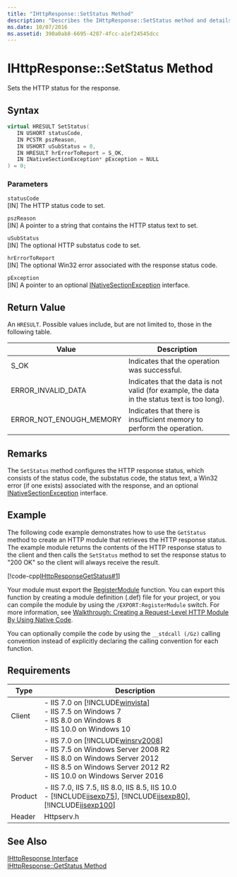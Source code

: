 ```yaml
---
title: "IHttpResponse::SetStatus Method"
description: "Describes the IHttpResponse::SetStatus method and details its parameters, return value, remarks, code example, and requirements."
ms.date: 10/07/2016
ms.assetid: 390a0ab8-6695-4287-4fcc-a1ef24545dcc
---
```

# IHttpResponse::SetStatus Method
Sets the HTTP status for the response.  
  
## Syntax  
  
```cpp  
virtual HRESULT SetStatus(  
   IN USHORT statusCode,  
   IN PCSTR pszReason,  
   IN USHORT uSubStatus = 0,  
   IN HRESULT hrErrorToReport = S_OK,  
   IN INativeSectionException* pException = NULL  
) = 0;  
```  
  
### Parameters  
 `statusCode`  
 [IN] The HTTP status code to set.  
  
 `pszReason`  
 [IN] A pointer to a string that contains the HTTP status text to set.  
  
 `uSubStatus`  
 [IN] The optional HTTP substatus code to set.  
  
 `hrErrorToReport`  
 [IN] The optional Win32 error associated with the response status code.  
  
 `pException`  
 [IN] A pointer to an optional [INativeSectionException](https://msdn.microsoft.com/89e76f37-6196-566b-c07a-f756855d097c) interface.  
  
## Return Value  
 An `HRESULT`. Possible values include, but are not limited to, those in the following table.  
  
|Value|Description|  
|-----------|-----------------|  
|S_OK|Indicates that the operation was successful.|  
|ERROR_INVALID_DATA|Indicates that the data is not valid (for example, the data in the status text is too long).|  
|ERROR_NOT_ENOUGH_MEMORY|Indicates that there is insufficient memory to perform the operation.|  
  
## Remarks  
 The `SetStatus` method configures the HTTP response status, which consists of the status code, the substatus code, the status text, a Win32 error (if one exists) associated with the response, and an optional [INativeSectionException](https://msdn.microsoft.com/89e76f37-6196-566b-c07a-f756855d097c) interface.  
  
## Example  
 The following code example demonstrates how to use the `GetStatus` method to create an HTTP module that retrieves the HTTP response status. The example module returns the contents of the HTTP response status to the client and then calls the `SetStatus` method to set the response status to "200 OK" so the client will always receive the result.  
  
 [!code-cpp[IHttpResponseGetStatus#1](../../../samples/snippets/cpp/VS_Snippets_IIS/IIS7/IHttpResponseGetStatus/cpp/IHttpResponseGetStatus.cpp#1)]  
  
 Your module must export the [RegisterModule](../../web-development-reference/native-code-api-reference/pfn-registermodule-function.md) function. You can export this function by creating a module definition (.def) file for your project, or you can compile the module by using the `/EXPORT:RegisterModule` switch. For more information, see [Walkthrough: Creating a Request-Level HTTP Module By Using Native Code](../../web-development-reference/native-code-development-overview/walkthrough-creating-a-request-level-http-module-by-using-native-code.md).  
  
 You can optionally compile the code by using the `__stdcall (/Gz)` calling convention instead of explicitly declaring the calling convention for each function.  
  
## Requirements  
  
|Type|Description|  
|----------|-----------------|  
|Client|-   IIS 7.0 on [!INCLUDE[winvista](../../wmi-provider/includes/winvista-md.md)]<br />-   IIS 7.5 on Windows 7<br />-   IIS 8.0 on Windows 8<br />-   IIS 10.0 on Windows 10|  
|Server|-   IIS 7.0 on [!INCLUDE[winsrv2008](../../wmi-provider/includes/winsrv2008-md.md)]<br />-   IIS 7.5 on Windows Server 2008 R2<br />-   IIS 8.0 on Windows Server 2012<br />-   IIS 8.5 on Windows Server 2012 R2<br />-   IIS 10.0 on Windows Server 2016|  
|Product|-   IIS 7.0, IIS 7.5, IIS 8.0, IIS 8.5, IIS 10.0<br />-   [!INCLUDE[iisexp75](../../web-development-reference/native-code-api-reference/includes/iisexp75-md.md)], [!INCLUDE[iisexp80](../../web-development-reference/native-code-api-reference/includes/iisexp80-md.md)], [!INCLUDE[iisexp100](../../web-development-reference/native-code-api-reference/includes/iisexp100-md.md)]|  
|Header|Httpserv.h|  
  
## See Also  
 [IHttpResponse Interface](../../web-development-reference/native-code-api-reference/ihttpresponse-interface.md)   
 [IHttpResponse::GetStatus Method](../../web-development-reference/native-code-api-reference/ihttpresponse-getstatus-method.md)
